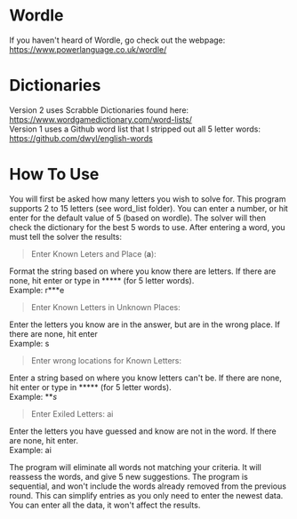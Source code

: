 # Wordle
If you haven't heard of Wordle, go check out the webpage: https://www.powerlanguage.co.uk/wordle/

# Dictionaries
Version 2 uses Scrabble Dictionaries found here: https://www.wordgamedictionary.com/word-lists/  
Version 1 uses a Github word list that I stripped out all 5 letter words: https://github.com/dwyl/english-words

# How To Use
You will first be asked how many letters you wish to solve for.  This program supports 2 to 15 letters (see word_list folder).  You can enter a number, or hit enter for the default value of 5 (based on wordle).  The solver will then check the dictionary for the best 5 words to use.  After entering a word, you must tell the solver the results:

>Enter Known Leters and Place (**a**):  

Format the string based on where you know there are letters.  If there are none, hit enter or type in ***** (for 5 letter words).  
Example: r***e


>Enter Known Letters in Unknown Places:  

Enter the letters you know are in the answer, but are in the wrong place. If there are none, hit enter  
Example: s

>Enter wrong locations for Known Letters:  

Enter a string based on where you know letters can't be.  If there are none, hit enter or type in ***** (for 5 letter words).  
Example: ***s*


>Enter Exiled Letters: ai  

Enter the letters you have guessed and know are not in the word.  If there are none, hit enter.  
Example: ai

The program will eliminate all words not matching your criteria.  It will reassess the words, and give 5 new suggestions.  The program is sequential, and won't include the words already removed from the previous round.  This can simplify entries as you only need to enter the newest data.  You can enter all the data, it won't affect the results.
